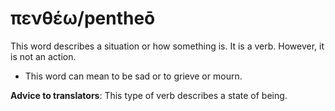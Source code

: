 # πενθέω/pentheō
This word describes a situation or how something is. It is a verb. However, it is not an action. 
* This word can mean to be sad or to grieve or mourn.

**Advice to translators**: This type of verb describes a state of being. 
